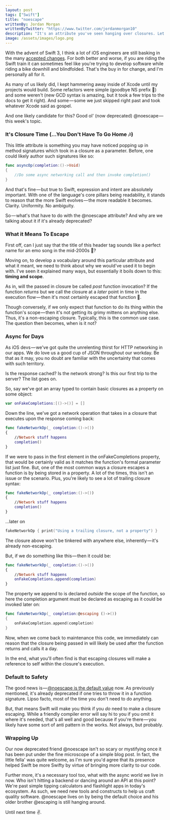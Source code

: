 ```yaml
---
layout: post
tags: ["Swift"]
title: "noescape"
writtenBy: Jordan Morgan
writtenByTwitter: "https://www.twitter.com/jordanmorgan10"
description: "It's an attribute you've seen hanging over closures. Let's dive into what it means, or more specifically - meant."
image: /assets/images/logo.png
---
```

With the advent of Swift 3, I think a lot of iOS engineers are still basking in the many [accepted changes][1]. For both better and worse, if you are riding the Swift train it can sometimes feel like you're trying to develop software while riding a bike downhill and blindfolded. That's the buy in for change, and I'm personally all for it.

As many of us likely did, I kept hammering away inside of Xcode until my projects would build. Some refactors were simple (goodbye NS prefix 👋) and some weren't (new GCD syntax is amazing, but it took a few trips to the docs to get it right). And some — some we just skipped right past and took whatever Xcode said as gospel.

And one likely candidate for this? Good ol' (now deprecated) @noescape — this week's topic.

### It's Closure Time (…You Don't Have To Go Home 🎶)

This little attribute is something you may have noticed popping up in method signatures which took in a closure as a parameter. Before, one could likely author such signatures like so:
```swift
func asyncOp(completion:()->Void)  
{  
    //Do some async networking call and then invoke completion()  
}
```
And that's fine — but true to Swift, expression and intent are absolutely important. With one of the language's core pillars being readability, it stands to reason that the more Swift evolves — the more readable it becomes. Clarity. Uniformity. No ambiguity.

So — what's that have to do with the @noescape attribute? And why are we talking about it if it's already deprecated?

### What it Means To Escape

First off, can I just say that the title of this header tag sounds like a perfect name for an emo song in the mid-2000s 🤘?

Moving on, to develop a vocabulary around this particular attribute and what it meant, we need to think about why we would've used it to begin with. I've seen it explained many ways, but essentially it boils down to this: **timing and scope**.

As in, will the passed in closure be called _post_ function invocation? If the function _returns_ but we call the closure at a _later_ point in time in the execution flow — then it's most certainly escaped that function 🏃.

Though conversely, if we only expect that function to do its thing within the function's scope — then it's not getting its grimy mittens on anything else. Thus, it's a non-escaping closure. Typically, this is the common use case. The question then becomes, when is it not?

### Async for Days

As iOS devs — we've got quite the unrelenting thirst for HTTP networking in our apps. We do love us a good cup of JSON throughout our workday. Be that as it may, you no doubt are familiar with the uncertainty that comes with such territory.

Is the response cached? Is the network strong? Is this our first trip to the server? The list goes on.

So, say we've got an array typed to contain basic closures as a property on some object:
```swift
var onFakeCompletions:[()->()] = []
```
Down the line, we've got a network operation that takes in a closure that executes upon the response coming back:
```swift
func fakeNetworkOp(_ completion:()->())  
{  
    //Network stuff happens  
    completion()  
}
```
If we were to pass in the first element in the onFakeCompletions property, that would be certainly valid as it matches the function's formal parameter list just fine. But, one of the most common ways a closure escapes a function is by being stored in a property. A lot of the times, this isn't an issue or the scenario. Plus, you're likely to see a lot of trailing closure syntax:
```swift
func fakeNetworkOp(_ completion:()->())  
{  
    //Network stuff happens  
    completion()  
}
```
...later on

```swift
fakeNetworkOp { print("Using a trailing closure, not a property") }
```
The closure above won't be tinkered with anywhere else, inherently — it's already non-escaping.

But, if we do something like this — then it could be:
```swift
func fakeNetworkOp(_ completion:()->())  
{  
    //Network stuff happens  
    onFakeCompletions.append(completion)  
}
```
The property we append to is declared _outside_ the scope of the function, so here the completion argument must be declared as escaping as it could be invoked later on:
```swift
func fakeNetworkOp(_ completion:@escaping ()->())  
{  
    onFakeCompletion.append(completion)  
}
```
Now, when we come back to maintenance this code, we immediately can reason that the closure being passed in will likely be used after the function returns and calls it a day.

In the end, what you'll often find is that escaping closures will make a reference to self within the closure's execution.

### Default to Safety

The good news is —[ @noescape is the default value][2] now. As previously mentioned, it's already deprecated if one tries to throw it in a function signature. Lipso facto, most of the time you don't need to do anything.

But, that means Swift will make you think if you _do_ need to make a closure escaping. While a friendly compiler error will say hi to you if you omit it where it's needed, that's all well and good because if you're there — you likely have some sort of anti pattern in the works. Not always, but probably.

### Wrapping Up

Our now deprecated friend @noescape isn't so scary or mystifying once it has been put under the fine microscope of a simple blog post. In fact, the little fella' was quite welcome, as I'm sure you'd agree that its presence helped Swift be more Swifty by virtue of bringing more clarity to our code.

Further more, it's a necessary tool too, what with the async world we live in now. Who isn't hitting a backend or dancing around an API at this point? We're past simple tipping calculators and flashlight apps in today's ecosystem. As such, we need new tools and constructs to help us craft quality software. @noescape lives on by being the default choice and his older brother @escaping is still hanging around.

Until next time ✌️.

[1]: https://swift.org/blog/swift-3-0-release-process/
[2]: https://github.com/apple/swift-evolution/blob/master/proposals/0103-make-noescape-default.md
